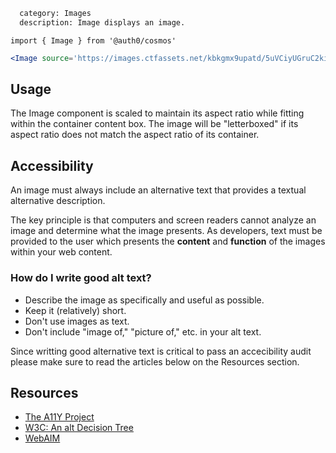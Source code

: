 ```meta
  category: Images
  description: Image displays an image.
```

`import { Image } from '@auth0/cosmos'`

```jsx
<Image source='https://images.ctfassets.net/kbkgmx9upatd/5uVCiyUGruC2kiuyw6EQQs/0ffb496734c2b8cd696ca9004018f29d/about-webtask.svg' {props} />
```

## Usage

The Image component is scaled to maintain its aspect ratio while fitting within the container content box. The image will be "letterboxed" if its aspect ratio does not match the aspect ratio of its container.

## Accessibility

An image must always include an alternative text that provides a textual alternative description.

The key principle is that computers and screen readers cannot analyze an image and determine what the image presents. As developers, text must be provided to the user which presents the **content** and **function** of the images within your web content.

### How do I write good alt text?

- Describe the image as specifically and useful as possible.
- Keep it (relatively) short.
- Don't use images as text.
- Don't include "image of," "picture of," etc. in your alt text.

Since writting good alternative text is critical to pass an accecibility audit please make sure to read the articles below on the Resources section.

## Resources

- [The A11Y Project](https://a11yproject.com/posts/alt-text/)
- [W3C: An alt Decision Tree](https://www.w3.org/WAI/tutorials/images/decision-tree/)
- [WebAIM](https://webaim.org/techniques/alttext/)
